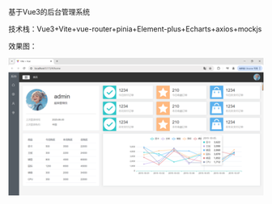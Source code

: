 基于Vue3的后台管理系统

技术栈：Vue3+Vite+vue-router+pinia+Element-plus+Echarts+axios+mockjs

效果图：

![效果图](./src/assets/images/view.png)
